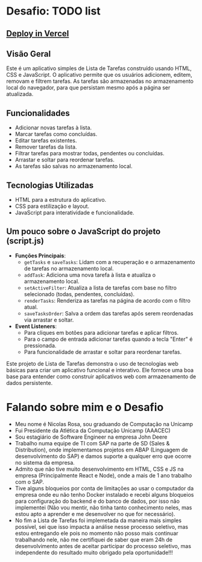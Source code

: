 # Desafio: TODO list

## [Deploy in Vercel](https://to-do-list-ebon-pi-13.vercel.app/)

## Visão Geral

Este é um aplicativo simples de Lista de Tarefas construído usando HTML, CSS e JavaScript. O aplicativo permite que os usuários adicionem, editem, removam e filtrem tarefas. As tarefas são armazenadas no armazenamento local do navegador, para que persistam mesmo após a página ser atualizada.

## Funcionalidades

- Adicionar novas tarefas à lista.
- Marcar tarefas como concluídas.
- Editar tarefas existentes.
- Remover tarefas da lista.
- Filtrar tarefas para mostrar todas, pendentes ou concluídas.
- Arrastar e soltar para reordenar tarefas.
- As tarefas são salvas no armazenamento local.

## Tecnologias Utilizadas

- HTML para a estrutura do aplicativo.
- CSS para estilização e layout.
- JavaScript para interatividade e funcionalidade.


## Um pouco sobre o JavaScript do projeto (script.js)

- **Funções Principais**:
  - `getTasks` e `saveTasks`: Lidam com a recuperação e o armazenamento de tarefas no armazenamento local.
  - `addTask`: Adiciona uma nova tarefa à lista e atualiza o armazenamento local.
  - `setActiveFilter`: Atualiza a lista de tarefas com base no filtro selecionado (todas, pendentes, concluídas).
  - `renderTasks`: Renderiza as tarefas na página de acordo com o filtro atual.
  - `saveTasksOrder`: Salva a ordem das tarefas após serem reordenadas via arrastar e soltar.
- **Event Listeners**: 
  - Para cliques em botões para adicionar tarefas e aplicar filtros.
  - Para o campo de entrada adicionar tarefas quando a tecla "Enter" é pressionada.
  - Para funcionalidade de arrastar e soltar para reordenar tarefas.

Este projeto de Lista de Tarefas demonstra o uso de tecnologias web básicas para criar um aplicativo funcional e interativo. Ele fornece uma boa base para entender como construir aplicativos web com armazenamento de dados persistente.


# Falando sobre mim e o Desafio

- Meu nome é Nicolas Rosa, sou graduando de Computação na Unicamp
- Fui Presidente da Atlética da Computação Unicamp (AAACEC) 
- Sou estagiário de Software Engineer na empresa John Deere
- Trabalho numa equipe de TI com SAP na parte de SD (Sales & Distribution), onde implementamos projetos em ABAP (Linguagem de desenvolvimento do SAP) e damos suporte a qualquer erro que ocorre no sistema da empresa.
- Admito que não tive muito desenvolvimento em HTML, CSS e JS na empresa (Principalmente React e Node), onde a mais de 1 ano trabalho com o SAP.
- Tive alguns bloqueios por conta de limitações ao usar o computador da empresa onde eu não tenho Docker instalado e recebi alguns bloqueios para configuração do backend e do banco de dados, por isso não implementei (Não vou mentir, não tinha tanto conhecimento neles, mas estou apto a aprender e me desenvolver no que for necessário).
- No fim a Lista de Tarefas foi implemetada da maneira mais simples possível, sei que isso impacta a análise nesse processo seletivo, mas estou entregando ele pois no momento não posso mais continuar trabalhando nele, não me certifiquei de saber que eram 24h de desenvolvimento antes de aceitar participar do processo seletivo, mas independente do resultado muito obrigado pela oportunidade!!!
